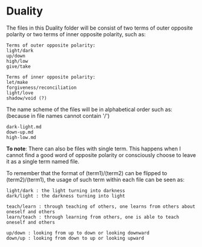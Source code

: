 # Duality
The files in this Duality folder will be consist of two terms of outer opposite polarity or two terms of inner opposite polarity, such as:
```
Terms of outer opposite polarity:
light/dark
up/down
high/low
give/take

Terms of inner opposite polarity:
let/make
forgiveness/reconciliation
light/love
shadow/void (?)
```

The name scheme of the files will be in alphabetical order such as: (because in file names cannot contain '/')
```
dark-light.md
down-up.md
high-low.md
```

**To note**: There can also be files with single term. This happens when I cannot find a good word of opposite polarity or consciously choose to leave it as a single term named file.

To remember that the format of (term1)/(term2) can be flipped to (term2)/(term1), the usage of such term within each file can be seen as:
```
light/dark : the light turning into darkness
dark/light : the darkness turning into light

teach/learn : through teaching of others, one learns from others about oneself and others
learn/teach : through learning from others, one is able to teach oneself and others

up/down : looking from up to down or looking downward
down/up : looking from down to up or looking upward
```